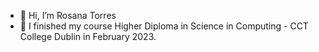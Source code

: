- 👋 Hi, I’m Rosana Torres
- 🌱 I finished my course Higher Diploma in Science in Computing - CCT College Dublin in February 2023.

<!---
rosanatorres/rosanatorres is a ✨ special ✨ repository because its `README.md` (this file) appears on your GitHub profile.
You can click the Preview link to take a look at your changes.
--->
